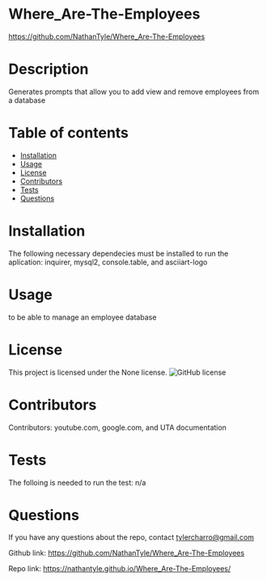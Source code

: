 # Where_Are-The-Employees
  https://github.com/NathanTyle/Where_Are-The-Employees
  # Description
  Generates prompts that allow you to add view and remove employees from a database
  # Table of contents
  * [Installation](#installation)
  * [Usage](#usage)
  * [License](#license)
  * [Contributors](#contributors)
  * [Tests](#tests)
  * [Questions](#questions)
  # Installation
  The following necessary dependecies must be installed to run the aplication: inquirer, mysql2, console.table, and asciiart-logo
  # Usage
  to be able to manage an employee database
  # License
  This project is licensed under the None license.
  ![GitHub license](https://img.shields.io/badge/license-None-blue.svg)
  # Contributors
  Contributors: youtube.com, google.com, and UTA documentation
  # Tests
  The folloing is needed to run the test: n/a
  # Questions
  If you have any questions about the repo, contact tylercharro@gmail.com
  
  Github link:
  https://github.com/NathanTyle/Where_Are-The-Employees

  Repo link:
  https://nathantyle.github.io/Where_Are-The-Employees/